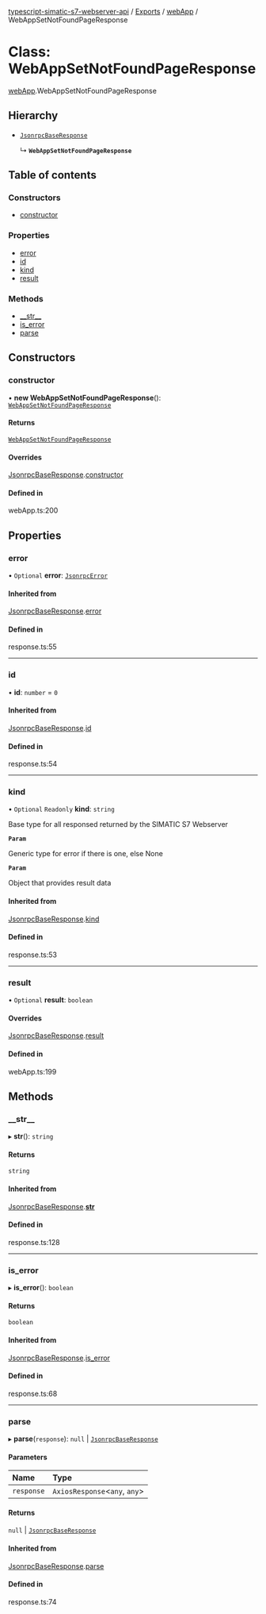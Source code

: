[typescript-simatic-s7-webserver-api](../README.md) / [Exports](../modules.md) / [webApp](../modules/webApp.md) / WebAppSetNotFoundPageResponse

# Class: WebAppSetNotFoundPageResponse

[webApp](../modules/webApp.md).WebAppSetNotFoundPageResponse

## Hierarchy

- [`JsonrpcBaseResponse`](response.JsonrpcBaseResponse.md)

  ↳ **`WebAppSetNotFoundPageResponse`**

## Table of contents

### Constructors

- [constructor](webApp.WebAppSetNotFoundPageResponse.md#constructor)

### Properties

- [error](webApp.WebAppSetNotFoundPageResponse.md#error)
- [id](webApp.WebAppSetNotFoundPageResponse.md#id)
- [kind](webApp.WebAppSetNotFoundPageResponse.md#kind)
- [result](webApp.WebAppSetNotFoundPageResponse.md#result)

### Methods

- [\_\_str\_\_](webApp.WebAppSetNotFoundPageResponse.md#__str__)
- [is\_error](webApp.WebAppSetNotFoundPageResponse.md#is_error)
- [parse](webApp.WebAppSetNotFoundPageResponse.md#parse)

## Constructors

### constructor

• **new WebAppSetNotFoundPageResponse**(): [`WebAppSetNotFoundPageResponse`](webApp.WebAppSetNotFoundPageResponse.md)

#### Returns

[`WebAppSetNotFoundPageResponse`](webApp.WebAppSetNotFoundPageResponse.md)

#### Overrides

[JsonrpcBaseResponse](response.JsonrpcBaseResponse.md).[constructor](response.JsonrpcBaseResponse.md#constructor)

#### Defined in

webApp.ts:200

## Properties

### error

• `Optional` **error**: [`JsonrpcError`](response.JsonrpcError.md)

#### Inherited from

[JsonrpcBaseResponse](response.JsonrpcBaseResponse.md).[error](response.JsonrpcBaseResponse.md#error)

#### Defined in

response.ts:55

___

### id

• **id**: `number` = `0`

#### Inherited from

[JsonrpcBaseResponse](response.JsonrpcBaseResponse.md).[id](response.JsonrpcBaseResponse.md#id)

#### Defined in

response.ts:54

___

### kind

• `Optional` `Readonly` **kind**: `string`

Base type for all responsed returned by the SIMATIC S7 Webserver

**`Param`**

Generic type for error if there is one, else None

**`Param`**

Object that provides result data

#### Inherited from

[JsonrpcBaseResponse](response.JsonrpcBaseResponse.md).[kind](response.JsonrpcBaseResponse.md#kind)

#### Defined in

response.ts:53

___

### result

• `Optional` **result**: `boolean`

#### Overrides

[JsonrpcBaseResponse](response.JsonrpcBaseResponse.md).[result](response.JsonrpcBaseResponse.md#result)

#### Defined in

webApp.ts:199

## Methods

### \_\_str\_\_

▸ **__str__**(): `string`

#### Returns

`string`

#### Inherited from

[JsonrpcBaseResponse](response.JsonrpcBaseResponse.md).[__str__](response.JsonrpcBaseResponse.md#__str__)

#### Defined in

response.ts:128

___

### is\_error

▸ **is_error**(): `boolean`

#### Returns

`boolean`

#### Inherited from

[JsonrpcBaseResponse](response.JsonrpcBaseResponse.md).[is_error](response.JsonrpcBaseResponse.md#is_error)

#### Defined in

response.ts:68

___

### parse

▸ **parse**(`response`): ``null`` \| [`JsonrpcBaseResponse`](response.JsonrpcBaseResponse.md)

#### Parameters

| Name | Type |
| :------ | :------ |
| `response` | `AxiosResponse`\<`any`, `any`\> |

#### Returns

``null`` \| [`JsonrpcBaseResponse`](response.JsonrpcBaseResponse.md)

#### Inherited from

[JsonrpcBaseResponse](response.JsonrpcBaseResponse.md).[parse](response.JsonrpcBaseResponse.md#parse)

#### Defined in

response.ts:74
